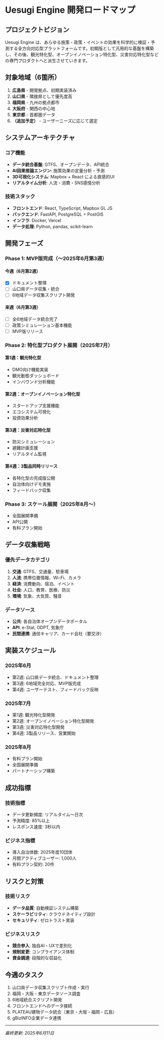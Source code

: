 # Uesugi Engine 開発ロードマップ

## プロジェクトビジョン

Uesugi Engine は、あらゆる施策・政策・イベントの効果を科学的に検証・予測する全方向対応型プラットフォームです。初期版として汎用的な基盤を構築し、その後、観光特化型、オープンイノベーション特化型、災害対応特化型などの専門プロダクトへと派生させていきます。

## 対象地域（6箇所）

1. **広島県** - 開発拠点、初期実装済み
2. **山口県** - 隣接県として優先度高
3. **福岡県** - 九州の拠点都市
4. **大阪府** - 関西の中心地
5. **東京都** - 首都圏データ
6. **（追加予定）** - ユーザーニーズに応じて選定

## システムアーキテクチャ

### コア機能
- **データ統合基盤**: GTFS、オープンデータ、API統合
- **AI因果推論エンジン**: 施策効果の定量分析・予測
- **3D可視化システム**: Mapbox + React による直感的UI
- **リアルタイム分析**: 人流・消費・SNS感情分析

### 技術スタック
- **フロントエンド**: React, TypeScript, Mapbox GL JS
- **バックエンド**: FastAPI, PostgreSQL + PostGIS
- **インフラ**: Docker, Vercel
- **データ処理**: Python, pandas, scikit-learn

## 開発フェーズ

### Phase 1: MVP版完成（〜2025年6月第3週）

#### 今週（6月第2週）
- [x] ドキュメント整理
- [ ] 山口県データ収集・統合
- [ ] 6地域データ収集スクリプト開発

#### 来週（6月第3週）
- [ ] 全6地域データ統合完了
- [ ] 政策シミュレーション基本機能
- [ ] MVP版リリース

### Phase 2: 特化型プロダクト展開（2025年7月）

#### 第1週：観光特化型
- DMO向け機能実装
- 観光動態ダッシュボード
- インバウンド分析機能

#### 第2週：オープンイノベーション特化型  
- スタートアップ支援機能
- エコシステム可視化
- 投資効果分析

#### 第3週：災害対応特化型
- 防災シミュレーション
- 避難計画支援
- リアルタイム監視

#### 第4週：3製品同時リリース
- 各特化型の完成版公開
- 自治体向けデモ実施
- フィードバック収集

### Phase 3: スケール展開（2025年8月〜）
- 全国展開準備
- API公開
- 有料プラン開始

## データ収集戦略

### 優先データカテゴリ
1. **交通**: GTFS、交通量、駐車場
2. **人流**: 携帯位置情報、Wi-Fi、カメラ
3. **経済**: 消費動向、宿泊、イベント
4. **社会**: 人口、教育、医療、防災
5. **環境**: 気象、大気質、騒音

### データソース
- **公共**: 各自治体オープンデータポータル
- **API**: e-Stat, ODPT, 気象庁
- **民間連携**: 通信キャリア、カード会社（要交渉）

## 実装スケジュール

### 2025年6月
- 第2週: 山口県データ統合、ドキュメント整理
- 第3週: 6地域完全対応、MVP版完成
- 第4週: ユーザーテスト、フィードバック反映

### 2025年7月
- 第1週: 観光特化型開発
- 第2週: オープンイノベーション特化型開発
- 第3週: 災害対応特化型開発
- 第4週: 3製品リリース、営業開始

### 2025年8月
- 有料プラン開始
- 全国展開準備
- パートナーシップ構築

## 成功指標

### 技術指標
- データ更新頻度: リアルタイム〜日次
- 予測精度: 85%以上
- レスポンス速度: 3秒以内

### ビジネス指標
- 導入自治体数: 2025年度10団体
- 月間アクティブユーザー: 1,000人
- 有料プラン契約: 20件

## リスクと対策

### 技術リスク
- **データ品質**: 自動検証システム構築
- **スケーラビリティ**: クラウドネイティブ設計
- **セキュリティ**: ゼロトラスト実装

### ビジネスリスク
- **競合参入**: 独自AI・UXで差別化
- **規制変更**: コンプライアンス体制
- **資金調達**: 段階的な収益化

## 今週のタスク

1. 山口県データ収集スクリプト作成・実行
2. 福岡・大阪・東京データソース調査
3. 6地域統合スクリプト開発
4. フロントエンドへのデータ接続
5. PLATEAU建物データ統合（東京・大阪・福岡・広島）
6. gBizINFO企業データ連携

---

*最終更新: 2025年6月11日*